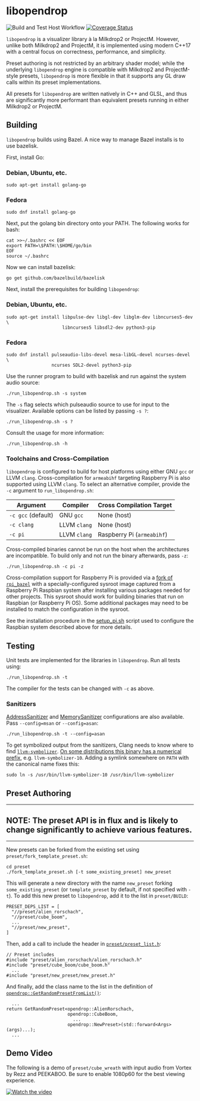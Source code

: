 # libopendrop

![Build and Test Host Workflow](https://github.com/fughilli/libopendrop/actions/workflows/build_and_test.yaml/badge.svg)
[![Coverage Status](https://coveralls.io/repos/github/fughilli/libopendrop/badge.svg?branch=master)](https://coveralls.io/github/fughilli/libopendrop?branch=master)

`libopendrop` is a visualizer library à la Milkdrop2 or ProjectM. However,
unlike both Milkdrop2 and ProjectM, it is implemented using modern C++17 with a
central focus on correctness, performance, and simplicity.

Preset authoring is not restricted by an arbitrary shader model; while the
underlying `libopendrop` engine is compatible with Milkdrop2 and ProjectM-style
presets, `libopendrop` is more flexible in that it supports any GL draw calls
within its preset implementations.

All presets for `libopendrop` are written natively in C++ and GLSL, and thus are
significantly more performant than equivalent presets running in either
Milkdrop2 or ProjectM.

## Building

`libopendrop` builds using Bazel. A nice way to manage Bazel installs is to use
bazelisk.

First, install Go:

### Debian, Ubuntu, etc.

```
sudo apt-get install golang-go
```

### Fedora

```
sudo dnf install golang-go
```

Next, put the golang bin directory onto your PATH. The following works for bash:

```
cat >>~/.bashrc << EOF
export PATH=\$PATH:\$HOME/go/bin
EOF
source ~/.bashrc
```

Now we can install bazelisk:

```
go get github.com/bazelbuild/bazelisk
```

Next, install the prerequisites for building `libopendrop`:

### Debian, Ubuntu, etc.

```
sudo apt-get install libpulse-dev libgl-dev libglm-dev libncurses5-dev \
                     libncurses5 libsdl2-dev python3-pip
```

### Fedora

```
sudo dnf install pulseaudio-libs-devel mesa-libGL-devel ncurses-devel \
                 ncurses SDL2-devel python3-pip
```

Use the runner program to build with bazelisk and run against the system audio
source:

```
./run_libopendrop.sh -s system
```

The `-s` flag selects which pulseaudio source to use for input to the
visualizer. Available options can be listed by passing `-s ?`:

```
./run_libopendrop.sh -s ?
```

Consult the usage for more information:

```
./run_libopendrop.sh -h
```

### Toolchains and Cross-Compilation

`libopendrop` is configured to build for host platforms using either GNU `gcc`
or LLVM `clang`. Cross-compilation for `armeabihf` targeting Raspberry Pi is
also supported using LLVM `clang`. To select an alternative compiler, provide
the `-c` argument to `run_libopendrop.sh`:

| Argument           | Compiler     | Cross Compilation Target   |
| ------------------ | ------------ | -------------------------- |
| `-c gcc` (default) | GNU `gcc`    | None (host)                |
| `-c clang`         | LLVM `clang` | None (host)                |
| `-c pi`            | LLVM `clang` | Raspberry Pi (`armeabihf`) |

Cross-compiled binaries cannot be run on the host when the architectures are
incompatible. To build only and not run the binary afterwards, pass `-z`:

```
./run_libopendrop.sh -c pi -z
```

Cross-compilation support for Raspberry Pi is provided via a
[fork of `rpi_bazel`](https://github.com/fughilli/rpi_bazel) with a
specially-configured sysroot image captured from a Raspberry Pi Raspbian system
after installing various packages needed for other projects. This sysroot should
work for building binaries that run on Raspbian (or Raspberry Pi OS). Some
additional packages may need to be installed to match the configuration in the
sysroot.

See the installation procedure in the
[setup_pi.sh](https://github.com/fughilli/LedSuitDisplayDriver/blob/f822bf56303b67786c26f9b5d371c053456c1a00/remote_scripts/setup_pi.sh#L12)
script used to configure the Raspbian system described above for more details.

## Testing

Unit tests are implemented for the libraries in `libopendrop`. Run all tests
using:

```
./run_libopendrop.sh -t
```

The compiler for the tests can be changed with `-c` as above.

### Sanitizers

[AddressSanitizer](https://clang.llvm.org/docs/AddressSanitizer.html) and
[MemorySanitizer](https://clang.llvm.org/docs/MemorySanitizer.html)
configurations are also available. Pass `--config=msan` or `--config=asan`:

```
./run_libopendrop.sh -t --config=asan
```

To get symbolized output from the sanitizers, Clang needs to know where to find
[`llvm-symbolizer`](https://llvm.org/docs/CommandGuide/llvm-symbolizer.html).
[On some distributions this binary has a numerical prefix](https://stackoverflow.com/questions/24399485/clang-memory-sanitizer-how-to-make-it-print-source-line-numbers),
e.g. `llvm-symbolizer-10`. Adding a symlink somewhere on `PATH` with the
canonical name fixes this:

```
sudo ln -s /usr/bin/llvm-symbolizer-10 /usr/bin/llvm-symbolizer
```

## Preset Authoring

---

## **NOTE:** The preset API is in flux and is likely to change significantly to achieve various features.

---

New presets can be forked from the existing set using
`preset/fork_template_preset.sh`:

```
cd preset
./fork_template_preset.sh [-t some_existing_preset] new_preset
```

This will generate a new directory with the name `new_preset` forking
`some_existing_preset` (or `template_preset` by default, if not specified with
`-t`). To add this new preset to `libopendrop`, add it to the list in
`preset/BUILD`:

```
PRESET_DEPS_LIST = [
  "//preset/alien_rorschach",
  "//preset/cube_boom",
  ...
  "//preset/new_preset",
]
```

Then, add a call to include the header in
[`preset/preset_list.h`](https://github.com/fughilli/libopendrop/blob/master/preset/preset_list.h):

```
// Preset includes
#include "preset/alien_rorschach/alien_rorschach.h"
#include "preset/cube_boom/cube_boom.h"
  ...
#include "preset/new_preset/new_preset.h"
```

And finally, add the class name to the list in the definition of
[`opendrop::GetRandomPresetFromList()`](https://github.com/fughilli/libopendrop/blob/49da612aaac05effe8e05ae9db5a1e2116e4bbf9/preset/preset_list.h#L94-L104):

```
  ...
return GetRandomPreset<opendrop::AlienRorschach,
                       opendrop::CubeBoom,
                         ...
                       opendrop::NewPreset>(std::forward<Args>(args)...);
  ...
```

## Demo Video

The following is a demo of `preset/cube_wreath` with input audio from Vortex by
Rezz and PEEKABOO. Be sure to enable 1080p60 for the best viewing experience.

[![Watch the video](https://img.youtube.com/vi/9EKmqaFf8c4/0.jpg)](https://www.youtube.com/watch?v=9EKmqaFf8c4)
